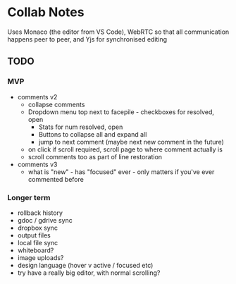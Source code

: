 Collab Notes
============

Uses Monaco (the editor from VS Code), WebRTC so that all communication happens peer to peer, and Yjs for synchronised editing

TODO
----
### MVP
- comments v2
  - collapse comments
  - Dropdown menu top next to facepile - checkboxes for resolved, open
    - Stats for num resolved, open
    - Buttons to collapse all and expand all
    - jump to next comment (maybe next new comment in the future)
  - on click if scroll required, scroll page to where comment actually is
  - scroll comments too as part of line restoration
- comments v3
  - what is "new" - has "focused" ever - only matters if you've ever commented before

### Longer term
- rollback history
- gdoc / gdrive sync
- dropbox sync
- output files
- local file sync
- whiteboard?
- image uploads?
- design language (hover v active / focused etc)
- try have a really big editor, with normal scrolling?

